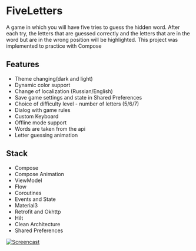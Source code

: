 # FiveLetters
A game in which you will have five tries to guess the hidden word. After each try, the letters that are guessed correctly and the letters that are in the word but are in the wrong position will be highlighted.
This project was implemented to practice with Compose 

## Features
- Theme changing(dark and light)
- Dynamic color support
- Change of localization (Russian/English)
- Save game settings and state in Shared Preferences
- Choice of difficulty level - number of letters (5/6/7)
- Dialog with game rules
- Custom Keyboard
- Offline mode support 
- Words are taken from the api
- Letter guessing animation 

## Stack
- Compose
- Compose Animation
- ViewModel
- Flow
- Coroutines
- Events and State
- Material3
- Retrofit and Okhttp
- Hilt
- Clean Architecture
- Shared Preferences

[![Screencast]()](https://user-images.githubusercontent.com/78415957/191793128-c7b77eda-26ed-42de-a81d-051080a5b844.mp4)

